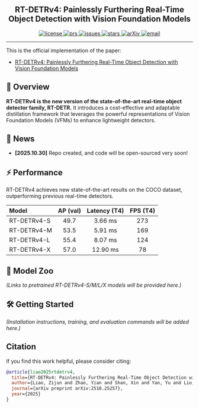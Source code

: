 <h2 align="center">RT-DETRv4: Painlessly Furthering Real-Time Object Detection with Vision Foundation Models</h2>
<p align="center">
    <a href="https://github.com/RT-DETRs/RT-DETRv4/blob/main/LICENSE">
        <img alt="license" src="https://img.shields.io/github/license/RT-DETRs/RT-DETRv4">
    </a>
    <a href="https://github.com/RT-DETRs/RT-DETRv4/pulls">
        <img alt="prs" src="https://img.shields.io/github/issues-pr/RT-DETRs/RT-DETRv4">
    </a>
    <a href="https://github.com/RT-DETRs/RT-DETRv4/issues">
        <img alt="issues" src="https://img.shields.io/github/issues/RT-DETRs/RT-DETRv4?color=pink">
    </a>
    <a href="https://github.com/RT-DETRs/RT-DETRv4">
        <img alt="stars" src="https://img.shields.io/github/stars/RT-DETRs/RT-DETRv4">
    </a>
    <a href="https://arxiv.org/abs/2510.25257">
        <img alt="arXiv" src="https://img.shields.io/badge/arXiv-2510.25257-red">
    </a>
    <a href="mailto:zjliao25@stu.pku.edu.cn">
        <img alt="email" src="https://img.shields.io/badge/contact-email-yellow">
    </a>
</p>

---

This is the official implementation of the paper:
* [RT-DETRv4: Painlessly Furthering Real-Time Object Detection with Vision Foundation Models](https://arxiv.org/abs/2510.25257)

## 🚀 Overview

**RT-DETRv4 is the new version of the state-of-the-art real-time object detector family, RT-DETR.** It introduces a cost-effective and adaptable distillation framework that leverages the powerful representations of Vision Foundation Models (VFMs) to enhance lightweight detectors.


## 📣 News
* **[2025.10.30]** Repo created, and code will be open-sourced very soon!

## ⚡ Performance

RT-DETRv4 achieves new state-of-the-art results on the COCO dataset, outperforming previous real-time detectors.

| Model | AP (val) | Latency (T4) | FPS (T4) |
| :--- | :---: | :---: | :---: |
| RT-DETRv4-S | 49.7 | 3.66 ms | 273 |
| RT-DETRv4-M | 53.5 | 5.91 ms | 169 |
| RT-DETRv4-L | 55.4 | 8.07 ms | 124 |
| RT-DETRv4-X | 57.0 | 12.90 ms | 78 |

## 🤖 Model Zoo

*(Links to pretrained RT-DETRv4-S/M/L/X models will be provided here.)*

## 🛠️ Getting Started

*(Installation instructions, training, and evaluation commands will be added here.)*

## Citation

If you find this work helpful, please consider citing:
```bibtex
@article{liao2025rtdetrv4,
  title={RT-DETRv4: Painlessly Furthering Real-Time Object Detection with Vision Foundation Models},
  author={Liao, Zijun and Zhao, Yian and Shan, Xin and Yan, Yu and Liu, Chang and Lu, Lei and Ji, Xiangyang and Chen, Jie},
  journal={arXiv preprint arXiv:2510.25257},
  year={2025}
}
